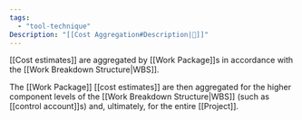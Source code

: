 ```yaml
---
tags:
  - "tool-technique"
Description: "[[Cost Aggregation#Description|📝]]"
---
```

[[Cost estimates]] are aggregated by [[Work Package]]s in accordance with the [[Work Breakdown Structure|WBS]].

The [[Work Package]] [[cost estimates]] are then aggregated for the higher component levels of the [[Work Breakdown Structure|WBS]] (such as [[control account]]s) and, ultimately, for the entire [[Project]].
